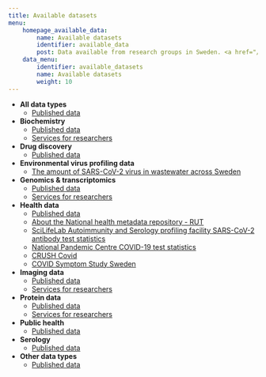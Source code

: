 ```yaml
---
title: Available datasets
menu:
    homepage_available_data:
        name: Available datasets
        identifier: available_data
        post: Data available from research groups in Sweden. <a href="/data_types/all/data/">See available data for all data types <i class="fas fa-arrow-circle-right"></i></a>
    data_menu:
        identifier: available_datasets
        name: Available datasets
        weight: 10
---
```


* **All data types**
    * [Published data](all/data/)
* **Biochemistry**
    * [Published data](compound_and_target_data/data/)
    * [Services for researchers](compound_and_target_data/services/)
* **Drug discovery**
    * [Published data](drug_discovery/data/)
* **Environmental virus profiling data**
    * [The amount of SARS-CoV-2 virus in wastewater across Sweden](environment/wastewater/)
* **Genomics &amp; transcriptomics**
    * [Published data](genomics_transcriptomics/data/)
    * [Services for researchers](genomics_transcriptomics/services/)
* **Health data**
    * [Published data](health_data/data/)
    * [About the National health metadata repository - RUT](health_data/rut/)
    * [SciLifeLab Autoimmunity and Serology profiling facility SARS-CoV-2 antibody test statistics](health_data/serology-statistics/)
    * [National Pandemic Centre COVID-19 test statistics](health_data/npc-statistics/)
    * [CRUSH Covid](health_data/crush_covid/)
    * [COVID Symptom Study Sweden](health_data/symptom_study_sweden/)
* **Imaging data**
    * [Published data](imaging_data/data/)
    * [Services for researchers](imaging_data/services/)
* **Protein data**
    * [Published data](protein_data/data/)
    * [Services for researchers](protein_data/services/)
* **Public health**
    * [Published data](public_health/data/)
* **Serology**
    * [Published data](serology/data/)
* **Other data types**
    * [Published data](other_data/data/)
